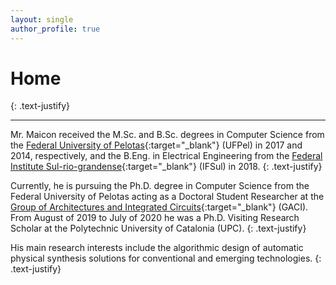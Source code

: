 ```yaml
---
layout: single
author_profile: true
---
```


# Home
{: .text-justify}

<hr>

Mr. Maicon received the M.Sc. and B.Sc. degrees in Computer Science from the [Federal University of Pelotas](https://ufpel.edu.br){:target="\_blank"} (UFPel) in 2017 and 2014, respectively, and the B.Eng. in Electrical Engineering from the [Federal Institute Sul-rio-grandense](https://ifsul.edu.br){:target="\_blank"} (IFSul) in 2018. 
{: .text-justify} 

Currently, he is pursuing the Ph.D. degree in Computer Science from the Federal University of Pelotas acting as a Doctoral Student Researcher at the [Group of Architectures and Integrated Circuits](https://wp.ufpel.edu.br/gaci/){:target="\_blank"} (GACI). From August of 2019 to July of 2020 he was a Ph.D. Visiting Research Scholar at the Polytechnic University of Catalonia (UPC). 
{: .text-justify} 

His main research interests include the algorithmic design of automatic physical synthesis solutions for conventional and emerging technologies.
{: .text-justify}
